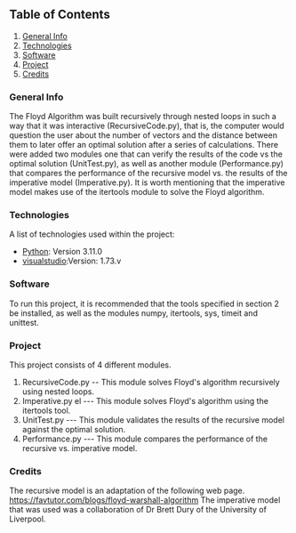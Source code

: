 ## Table of Contents
1. [General Info](#general-info)
2. [Technologies](#technologies)
3. [Software](#software)
4. [Project](#project)
5. [Credits](#credits)


### General Info

The Floyd Algorithm was built recursively through nested loops in such a way that it was interactive (RecursiveCode.py), that is, the computer would question the user about the number of vectors and the distance between them to later offer an optimal solution after a series of calculations. There were added two modules one that can verify the results of the code vs the optimal solution (UnitTest.py), as well as another module (Performance.py) that compares the performance of the recursive model vs. the results of the imperative model (Imperative.py). It is worth mentioning that the imperative model makes use of the itertools module to solve the Floyd algorithm.

### Technologies

A list of technologies used within the project:
* [Python](https://www.python.org/downloads/): Version 3.11.0 
* [visualstudio](https://visualstudio.microsoft.com/es/):Version: 1.73.v 


### Software
To run this project, it is recommended that the tools specified in section 2 be installed, as well as the modules numpy, itertools, sys, timeit and unittest.

### Project
This project consists of 4 different modules.

1. RecursiveCode.py -- This module solves Floyd's algorithm recursively using nested loops.
2. Imperative.py el --- This module solves Floyd's algorithm using the itertools tool.
3. UnitTest.py --- This module validates the results of the recursive model against the optimal solution.
4. Performance.py --- This module compares the performance of the recursive vs. imperative model.

### Credits
The recursive model is an adaptation of the following web page. https://favtutor.com/blogs/floyd-warshall-algorithm
The imperative model that was used was a collaboration of Dr Brett Dury of the University of Liverpool.




